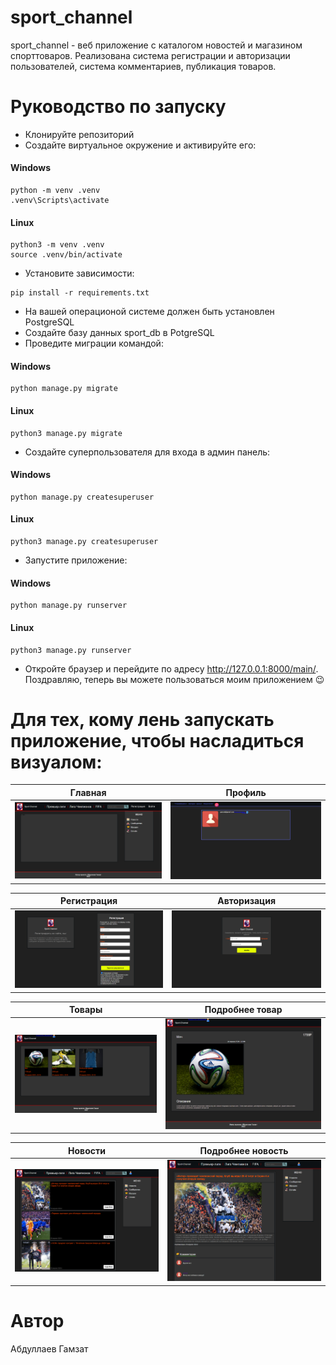 # sport_channel

sport_channel - веб приложение с каталогом новостей и магазином спорттоваров. Реализована система регистрации и авторизации пользователей, система комментариев, публикация товаров.

# Руководство по запуску

+ Клонируйте репозиторий
+ Создайте виртуальное окружение и активируйте его:

#### Windows
```
python -m venv .venv
.venv\Scripts\activate
```

#### Linux
```
python3 -m venv .venv
source .venv/bin/activate
```

+ Установите зависимости:

```
pip install -r requirements.txt
```

+ На вашей операционой системе должен быть установлен PostgreSQL
+ Создайте базу данных sport_db в PotgreSQL
+ Проведите миграции командой:

#### Windows
```
python manage.py migrate
```

#### Linux
```
python3 manage.py migrate
```

+ Создайте суперпользователя для  входа в админ панель:

#### Windows
```
python manage.py createsuperuser
```

#### Linux
```
python3 manage.py createsuperuser
```

+ Запустите приложение:

#### Windows
```
python manage.py runserver
```

#### Linux
```
python3 manage.py runserver
```

+ Откройте браузер и перейдите по адресу http://127.0.0.1:8000/main/. Поздравляю, теперь вы можете пользоваться моим приложением :wink:


# Для тех, кому лень запускать приложение, чтобы насладиться визуалом:

Главная    |  Профиль
:-------------------------:|:-------------------------:
![](https://github.com/GGGamzat/sport_channel/blob/main/images/1.png)  |  ![](https://github.com/GGGamzat/sport_channel/blob/main/images/4.png)  


Регистрация   |  Авторизация
:-------------------------:|:-------------------------:
![](https://github.com/GGGamzat/sport_channel/blob/main/images/2.png)  |  ![](https://github.com/GGGamzat/sport_channel/blob/main/images/3.png)


Товары    |  Подробнее товар
:-------------------------:|:-------------------------:
![](https://github.com/GGGamzat/sport_channel/blob/main/images/6.png) |  ![](https://github.com/GGGamzat/sport_channel/blob/main/images/7.png)

Новости   |  Подробнее новость
:-------------------------:|:-------------------------:
![](https://github.com/GGGamzat/sport_channel/blob/main/images/5.png) |  ![](https://github.com/GGGamzat/sport_channel/blob/main/images/9.png)

# Автор

Абдуллаев Гамзат